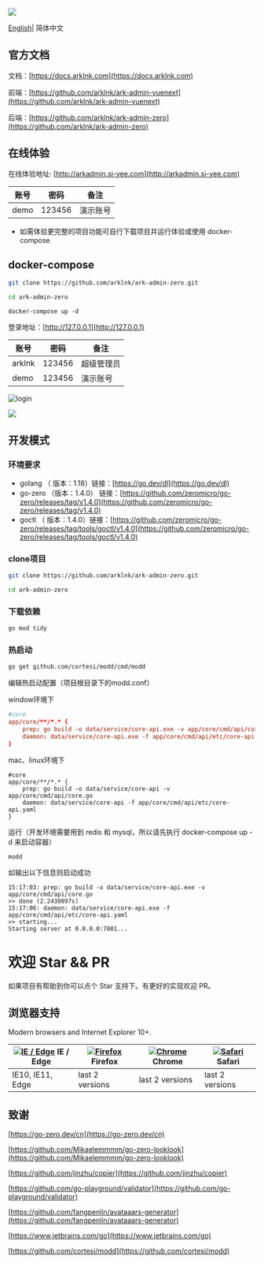 ![](https://docs.arklnk.com/images/ark-admin.png)

[English](README.md)| 简体中文

## 官方文档

文档：[https://docs.arklnk.com](https://docs.arklnk.com)

前端：[https://github.com/arklnk/ark-admin-vuenext](https://github.com/arklnk/ark-admin-vuenext)

后端：[https://github.com/arklnk/ark-admin-zero](https://github.com/arklnk/ark-admin-zero)

## 在线体验

在线体验地址: [http://arkadmin.si-yee.com](http://arkadmin.si-yee.com)

| 账号 | 密码   | 备注     |
| ---- | ------ | -------- |
| demo | 123456 | 演示账号 |

- 如需体验更完整的项目功能可自行下载项目并运行体验或使用 docker-compose

## docker-compose

```sh
git clone https://github.com/arklnk/ark-admin-zero.git
```

```sh
cd ark-admin-zero
```

```
docker-compose up -d
```

登录地址：[http://127.0.0.1](http://127.0.0.1)

| 账号   | 密码   | 备注       |
| ------ | ------ | ---------- |
| arklnk | 123456 | 超级管理员 |
| demo   | 123456 | 演示账号   |

![login](https://docs.arklnk.com/images/zero/login.png)

![](https://docs.arklnk.com/images/zero/menu.png)

## 开发模式

### 环境要求

- golang   （ 版本：1.18）链接：[https://go.dev/dl](https://go.dev/dl)
- go-zero （版本：1.4.0） 链接：[https://github.com/zeromicro/go-zero/releases/tag/v1.4.0](https://github.com/zeromicro/go-zero/releases/tag/v1.4.0)
- goctl      （ 版本：1.4.0）链接：[https://github.com/zeromicro/go-zero/releases/tag/tools/goctl/v1.4.0](https://github.com/zeromicro/go-zero/releases/tag/tools/goctl/v1.4.0)

### clone项目

```sh
git clone https://github.com/arklnk/ark-admin-zero.git
```

```sh
cd ark-admin-zero
```

### 下载依赖

```sh
go mod tidy
```

### 热启动

```sh
go get github.com/cortesi/modd/cmd/modd
```

编辑热启动配置（项目根目录下的modd.conf）

window环境下

```conf
#core
app/core/**/*.* {
    prep: go build -o data/service/core-api.exe -v app/core/cmd/api/core.go
    daemon: data/service/core-api.exe -f app/core/cmd/api/etc/core-api.yaml
}
```

mac、linux环境下

```
#core
app/core/**/*.* {
    prep: go build -o data/service/core-api -v app/core/cmd/api/core.go
    daemon: data/service/core-api -f app/core/cmd/api/etc/core-api.yaml
}
```

运行（开发环境需要用到 redis 和 mysql，所以请先执行 docker-compose up -d 来启动容器）

```
modd
```

如输出以下信息则启动成功

```
15:17:03: prep: go build -o data/service/core-api.exe -v app/core/cmd/api/core.go
>> done (2.2430897s)
15:17:06: daemon: data/service/core-api.exe -f app/core/cmd/api/etc/core-api.yaml
>> starting...
Starting server at 0.0.0.0:7001...
```

# 欢迎 Star && PR

如果项目有帮助到你可以点个 Star 支持下。有更好的实现欢迎 PR。

## 浏览器支持

Modern browsers and Internet Explorer 10+.

| [![IE / Edge](https://raw.githubusercontent.com/alrra/browser-logos/master/src/edge/edge_48x48.png)](https://godban.github.io/browsers-support-badges/) IE / Edge | [![Firefox](https://raw.githubusercontent.com/alrra/browser-logos/master/src/firefox/firefox_48x48.png)](https://godban.github.io/browsers-support-badges/) Firefox | [![Chrome](https://raw.githubusercontent.com/alrra/browser-logos/master/src/chrome/chrome_48x48.png)](https://godban.github.io/browsers-support-badges/) Chrome | [![Safari](https://raw.githubusercontent.com/alrra/browser-logos/master/src/safari/safari_48x48.png)](https://godban.github.io/browsers-support-badges/) Safari |
| ------------------------------------------------------------ | ------------------------------------------------------------ | ------------------------------------------------------------ | ------------------------------------------------------------ |
| IE10, IE11, Edge                                             | last 2 versions                                              | last 2 versions                                              | last 2 versions                                              |

## 致谢

[https://go-zero.dev/cn](https://go-zero.dev/cn)

[https://github.com/Mikaelemmmm/go-zero-looklook](https://github.com/Mikaelemmmm/go-zero-looklook)

[https://github.com/jinzhu/copier](https://github.com/jinzhu/copier)

[https://github.com/go-playground/validator](https://github.com/go-playground/validator)

[https://github.com/fangpenlin/avataaars-generator](https://github.com/fangpenlin/avataaars-generator)

[https://www.jetbrains.com/go](https://www.jetbrains.com/go)

[https://github.com/cortesi/modd](https://github.com/cortesi/modd)

